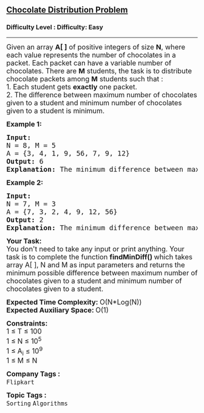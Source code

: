 <h2><a href="https://www.geeksforgeeks.org/problems/chocolate-distribution-problem3825/1">Chocolate Distribution Problem</a></h2><h3>Difficulty Level : Difficulty: Easy</h3><hr><div class="problems_problem_content__Xm_eO"><p><span style="font-size: 18px;">Given an array <strong>A[ ]</strong> of positive integers of size <strong>N</strong>, where each value represents the number of chocolates in a packet. Each packet can have a variable number of chocolates. There are <strong>M</strong> students, the task is to distribute chocolate packets among <strong>M</strong> students&nbsp;such that :</span><br><span style="font-size: 18px;">1. Each student gets <strong>exactly</strong> one packet.<br>2. The difference between maximum number of chocolates given to a student and minimum&nbsp;number of chocolates given to a student is minimum.</span></p>
<p><span style="font-size: 18px;"><strong>Example 1:</strong></span></p>
<pre><span style="font-size: 18px;"><strong>Input:
</strong>N = 8, M = 5</span>
<span style="font-size: 18px;">A = {3, 4, 1, 9, 56, 7, 9, 12}<strong>
Output: </strong>6
<strong>Explanation: </strong>The minimum difference between maximum chocolates and minimum chocolates is 9 - 3 = 6 by choosing following M packets :{3, 4, 9, 7, 9}.</span>
</pre>
<p><span style="font-size: 18px;"><strong>Example 2:</strong></span></p>
<pre><span style="font-size: 18px;"><strong>Input:
</strong>N = 7, M = 3</span>
<span style="font-size: 18px;">A = {7, 3, 2, 4, 9, 12, 56}
<strong>Output: </strong>2
<strong>Explanation: </strong>The minimum difference between maximum chocolates and minimum chocolates is 4 - 2 = 2 by choosing following M packets :{3, 2, 4}.</span></pre>
<p><span style="font-size: 18px;"><strong>Your&nbsp;Task:</strong><br>You don't need to take any input or print anything. Your task is to complete the function&nbsp;<strong>findMinDiff()&nbsp;</strong>which takes array A[ ], N and M as input parameters&nbsp;and returns the minimum possible difference&nbsp;between maximum number of chocolates given to a student and minimum&nbsp;number of chocolates given to a student.</span></p>
<p><span style="font-size: 18px;"><strong>Expected Time Complexity:&nbsp;</strong>O(N*Log(N))<br><strong>Expected Auxiliary Space:&nbsp;</strong>O(1)</span></p>
<p><span style="font-size: 18px;"><strong>Constraints:</strong><br>1 ≤ T ≤&nbsp;100<br>1&nbsp;≤&nbsp;N&nbsp;≤&nbsp;10<sup>5</sup><br>1 ≤&nbsp;A<sub>i</sub> ≤&nbsp;10<sup>9</sup><br>1 ≤&nbsp;M ≤&nbsp;N</span></p></div><p><span style=font-size:18px><strong>Company Tags : </strong><br><code>Flipkart</code>&nbsp;<br><p><span style=font-size:18px><strong>Topic Tags : </strong><br><code>Sorting</code>&nbsp;<code>Algorithms</code>&nbsp;
